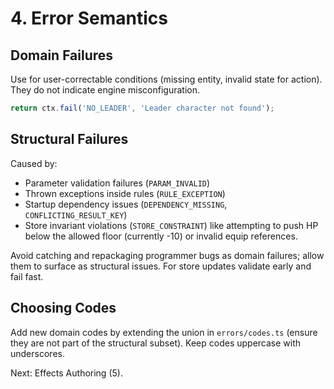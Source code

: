 # 4. Error Semantics

## Domain Failures
Use for user-correctable conditions (missing entity, invalid state for action). They do not indicate engine misconfiguration.
```ts
return ctx.fail('NO_LEADER', 'Leader character not found');
```

## Structural Failures
Caused by:
- Parameter validation failures (`PARAM_INVALID`)
- Thrown exceptions inside rules (`RULE_EXCEPTION`)
- Startup dependency issues (`DEPENDENCY_MISSING`, `CONFLICTING_RESULT_KEY`)
- Store invariant violations (`STORE_CONSTRAINT`) like attempting to push HP below the allowed floor (currently -10) or invalid equip references.

Avoid catching and repackaging programmer bugs as domain failures; allow them to surface as structural issues. For store updates validate early and fail fast.

## Choosing Codes
Add new domain codes by extending the union in `errors/codes.ts` (ensure they are not part of the structural subset). Keep codes uppercase with underscores.

Next: Effects Authoring (5).
